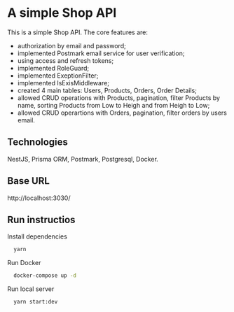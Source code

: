 # A simple Shop API

This is a simple Shop API. The core features are:

-   authorization by email and password;
-   implemented Postmark email service for user verification;
-   using access and refresh tokens;
-   implemented RoleGuard;
-   implemented ExeptionFilter;
-   implemented IsExisMiddleware;
-   created 4 main tables: Users, Products, Orders, Order Details;
-   allowed CRUD operations with Products, pagination, filter Products by name, sorting Products from Low to Heigh and from Heigh to Low;
-   allowed CRUD operartions with Orders, pagination, filter orders by users email.

## Technologies

NestJS, Prisma ORM, Postmark, Postgresql, Docker.

## Base URL

http://localhost:3030/

## Run instructios

Install dependencies

```bash
  yarn
```

Run Docker

```bash
  docker-compose up -d
```

Run local server

```bash
  yarn start:dev
```
